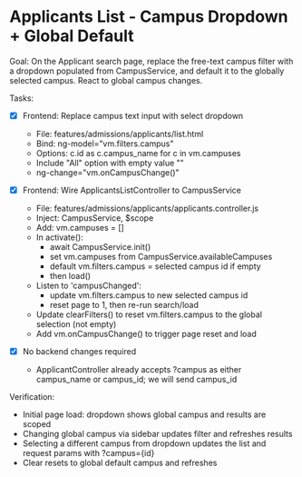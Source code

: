# Applicants List - Campus Dropdown + Global Default

Goal: On the Applicant search page, replace the free-text campus filter with a dropdown populated from CampusService, and default it to the globally selected campus. React to global campus changes.

Tasks:
- [x] Frontend: Replace campus text input with select dropdown
  - File: features/admissions/applicants/list.html
  - Bind: ng-model="vm.filters.campus"
  - Options: c.id as c.campus_name for c in vm.campuses
  - Include "All" option with empty value ""
  - ng-change="vm.onCampusChange()"

- [x] Frontend: Wire ApplicantsListController to CampusService
  - File: features/admissions/applicants/applicants.controller.js
  - Inject: CampusService, $scope
  - Add: vm.campuses = []
  - In activate():
    - await CampusService.init()
    - set vm.campuses from CampusService.availableCampuses
    - default vm.filters.campus = selected campus id if empty
    - then load()
  - Listen to 'campusChanged':
    - update vm.filters.campus to new selected campus id
    - reset page to 1, then re-run search/load
  - Update clearFilters() to reset vm.filters.campus to the global selection (not empty)
  - Add vm.onCampusChange() to trigger page reset and load

- [x] No backend changes required
  - ApplicantController already accepts ?campus as either campus_name or campus_id; we will send campus_id

Verification:
- Initial page load: dropdown shows global campus and results are scoped
- Changing global campus via sidebar updates filter and refreshes results
- Selecting a different campus from dropdown updates the list and request params with ?campus={id}
- Clear resets to global default campus and refreshes
